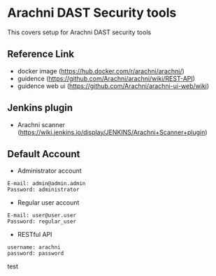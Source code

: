 # Arachni DAST Security tools

This covers setup for Arachni DAST security tools

## Reference Link
- docker image (https://hub.docker.com/r/arachni/arachni/)
- guidence (https://github.com/Arachni/arachni/wiki/REST-API)
- guidence web ui (https://github.com/Arachni/arachni-ui-web/wiki)

## Jenkins plugin
* Arachni scanner (https://wiki.jenkins.io/display/JENKINS/Arachni+Scanner+plugin)

## Default Account
* Administrator account
```
E-mail: admin@admin.admin
Password: administrator
```
* Regular user account
```
E-mail: user@user.user
Password: regular_user
```
* RESTful API
```
username: arachni
password: password
```

test
